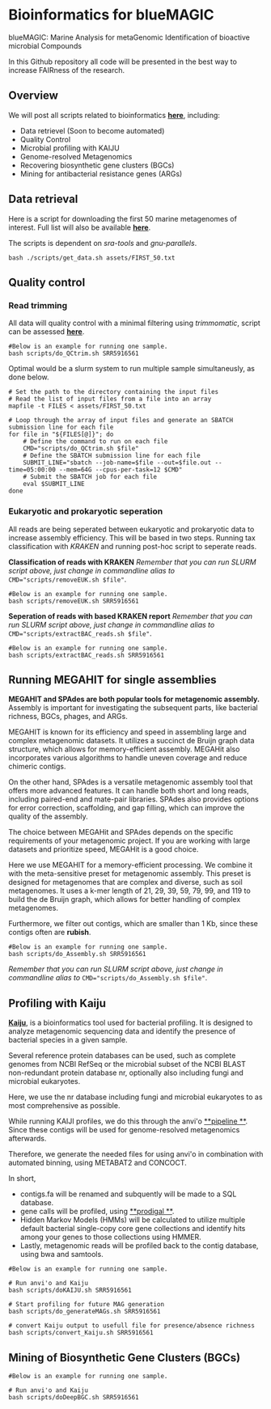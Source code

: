 # Bioinformatics for blueMAGIC
blueMAGIC: Marine Analysis for metaGenomic Identification of bioactive microbial Compounds

In this Github repository all code will be presented in the best way to increase FAIRness of the research.

## Overview
We will post all scripts related to bioinformatics [**here**](https://github.com/JacobAgerbo/blueMAGIC/), including: 

- Data retrievel (Soon to become automated)
- Quality Control
- Microbial profiling with KAIJU
- Genome-resolved Metagenomics
- Recovering biosynthetic gene clusters (BGCs)
- Mining for antibacterial resistance genes (ARGs)

## Data retrieval

Here is a script for downloading the first 50 marine metagenomes of interest. Full list will also be available [**here**](https://github.com/JacobAgerbo/blueMAGIC/tree/main/01_Bioinformatic/assets/ALL_ACCESSIONS.TXT).

The scripts is dependent on *sra-tools* and *gnu-parallels*.

```{bash}
bash ./scripts/get_data.sh assets/FIRST_50.txt
```

## Quality control
### Read trimming
All data will quality control with a minimal filtering using *trimmomatic*, script can be assessed [**here**](https://github.com/JacobAgerbo/blueMAGIC/tree/main/01_Bioinformatic/scripts/do_QCtrim.sh).

```{bash}
#Below is an example for running one sample.
bash scripts/do_QCtrim.sh SRR5916561
```

Optimal would be a slurm system to run multiple sample simultaneusly, as done below. 
```{bash}
# Set the path to the directory containing the input files
# Read the list of input files from a file into an array
mapfile -t FILES < assets/FIRST_50.txt

# Loop through the array of input files and generate an SBATCH submission line for each file
for file in "${FILES[@]}"; do
    # Define the command to run on each file
    CMD="scripts/do_QCtrim.sh $file"
    # Define the SBATCH submission line for each file
    SUBMIT_LINE="sbatch --job-name=$file --out=$file.out --time=05:00:00 --mem=64G --cpus-per-task=12 $CMD"
    # Submit the SBATCH job for each file
    eval $SUBMIT_LINE
done
```
### Eukaryotic and prokaryotic seperation

All reads are being seperated between eukaryotic and prokaryotic data to increase assembly efficiency. 
This will be based in two steps. Running tax classification with *KRAKEN* and running post-hoc script to seperate reads.

**Classification of reads with KRAKEN**
*Remember that you can run SLURM script above, just change in commandline alias to* `CMD="scripts/removeEUK.sh $file"`. 

```{bash}
#Below is an example for running one sample.
bash scripts/removeEUK.sh SRR5916561
```

**Seperation of reads with based KRAKEN report**
*Remember that you can run SLURM script above, just change in commandline alias to* `CMD="scripts/extractBAC_reads.sh $file"`.

```{bash}
#Below is an example for running one sample.
bash scripts/extractBAC_reads.sh SRR5916561
```
## Running MEGAHIT for single assemblies

**MEGAHIT and SPAdes are both popular tools for metagenomic assembly.**
Assembly is important for investigating the subsequent parts, like bacterial richness, BGCs, phages, and ARGs. 

MEGAHIT is known for its efficiency and speed in assembling large and complex metagenomic datasets. It utilizes a succinct de Bruijn graph data structure, which allows for memory-efficient assembly. MEGAHit also incorporates various algorithms to handle uneven coverage and reduce chimeric contigs.

On the other hand, SPAdes is a versatile metagenomic assembly tool that offers more advanced features. It can handle both short and long reads, including paired-end and mate-pair libraries. SPAdes also provides options for error correction, scaffolding, and gap filling, which can improve the quality of the assembly.

The choice between MEGAHit and SPAdes depends on the specific requirements of your metagenomic project. If you are working with large datasets and prioritize speed, MEGAHit is a good choice. 

Here we use MEGAHIT for a memory-efficient processing. We combine it with the meta-sensitive preset for metagenomic assembly. This preset is designed for metagenomes that are complex and diverse, such as soil metagenomes. It uses a k-mer length of 21, 29, 39, 59, 79, 99, and 119 to build the de Bruijn graph, which allows for better handling of complex metagenomes. 

Furthermore, we filter out contigs, which are smaller than 1 Kb, since these contigs often are **rubish**. 

```{bash}
#Below is an example for running one sample.
bash scripts/do_Assembly.sh SRR5916561
```
*Remember that you can run SLURM script above, just change in commandline alias to* `CMD="scripts/do_Assembly.sh $file"`.

## Profiling with Kaiju
[**Kaiju**](https://bioinformatics-centre.github.io/kaiju/), is a bioinformatics tool used for bacterial profiling. It is designed to analyze metagenomic sequencing data and identify the presence of bacterial species in a given sample.

Several reference protein databases can be used, such as complete genomes from NCBI RefSeq or the microbial subset of the NCBI BLAST non-redundant protein database nr, optionally also including fungi and microbial eukaryotes.

Here, we use the nr database including fungi and microbial eukaryotes to as most comprehensive as possible. 

While running KAIJI profiles, we do this through the anvi'o [**pipeline **](https://merenlab.org/2016/06/18/importing-taxonomy/). Since these contigs will be used for genome-resolved metagenomics afterwards. 

Therefore, we generate the needed files for using anvi'o in combination with automated binning, using METABAT2 and CONCOCT.

In short, 
- contigs.fa will be renamed and subquently will be made to a SQL database.
- gene calls will be profiled, using [**prodigal **](https://github.com/hyattpd/Prodigal).
- Hidden Markov Models (HMMs) will be calculated to utilize multiple default bacterial single-copy core gene collections and identify hits among your genes to those collections using HMMER.
- Lastly, metagenomic reads will be profiled back to the contig database, using bwa and samtools. 

```{bash}
#Below is an example for running one sample.

# Run anvi'o and Kaiju
bash scripts/doKAIJU.sh SRR5916561

# Start profiling for future MAG generation
bash scripts/do_generateMAGs.sh SRR5916561

# convert Kaiju output to usefull file for presence/absence richness
bash scripts/convert_Kaiju.sh SRR5916561
```

## Mining of Biosynthetic Gene Clusters (BGCs)


```{bash}
#Below is an example for running one sample.

# Run anvi'o and Kaiju
bash scripts/doDeepBGC.sh SRR5916561
```